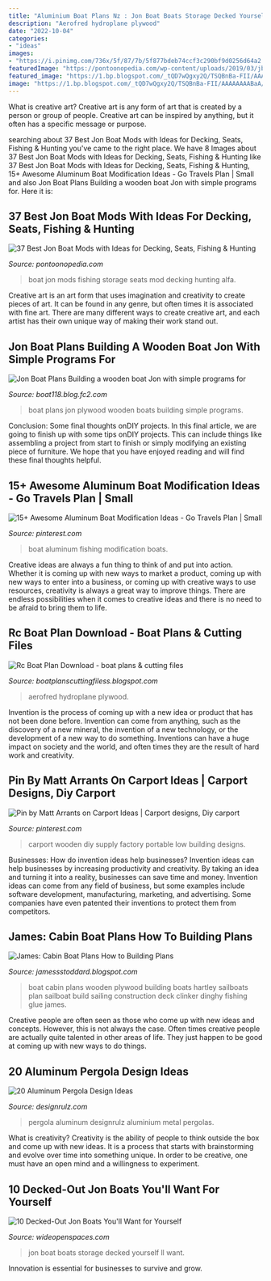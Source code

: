 ```yaml
---
title: "Aluminium Boat Plans Nz : Jon Boat Boats Storage Decked Yourself Ll Want"
description: "Aerofred hydroplane plywood"
date: "2022-10-04"
categories:
- "ideas"
images:
- "https://i.pinimg.com/736x/5f/87/7b/5f877bdeb74ccf3c290bf9d0256d64a2.jpg"
featuredImage: "https://pontoonopedia.com/wp-content/uploads/2019/03/jbdeck06.jpg"
featured_image: "https://1.bp.blogspot.com/_tQD7wQgxy2Q/TSQBnBa-FII/AAAAAAAABaA/XSCfXR_U3Ug/s1600/IMG_3873.JPG"
image: "https://1.bp.blogspot.com/_tQD7wQgxy2Q/TSQBnBa-FII/AAAAAAAABaA/XSCfXR_U3Ug/s1600/IMG_3873.JPG"
---
```



What is creative art?
Creative art is any form of art that is created by a person or group of people. Creative art can be inspired by anything, but it often has a specific message or purpose.

	

		
searching about 37 Best Jon Boat Mods with Ideas for Decking, Seats, Fishing &amp; Hunting you've came to the right place. We have 8 Images about 37 Best Jon Boat Mods with Ideas for Decking, Seats, Fishing &amp; Hunting like 37 Best Jon Boat Mods with Ideas for Decking, Seats, Fishing &amp; Hunting, 15+ Awesome Aluminum Boat Modification Ideas - Go Travels Plan | Small and also Jon Boat Plans Building a wooden boat Jon with simple programs for. Here it is:
		
    
## 37 Best Jon Boat Mods With Ideas For Decking, Seats, Fishing &amp; Hunting

<img loading=lazy src="https://pontoonopedia.com/wp-content/uploads/2019/03/jbdeck06.jpg" onerror="this.onerror=null;this.src='https://tse4.mm.bing.net/th?id=OIP.ZtSaoOmsubG_sriVNQqd7gHaFY&amp;pid=15.1';" alt="37 Best Jon Boat Mods with Ideas for Decking, Seats, Fishing &amp; Hunting">

_Source: pontoonopedia.com_

>boat jon mods fishing storage seats mod decking hunting alfa. 

	

Creative art is an art form that uses imagination and creativity to create pieces of art. It can be found in any genre, but often times it is associated with fine art. There are many different ways to create creative art, and each artist has their own unique way of making their work stand out.

    
## Jon Boat Plans Building A Wooden Boat Jon With Simple Programs For

<img loading=lazy src="https://blog-imgs-56-origin.fc2.com/b/o/a/boat118/Jon-Boat-Plans-4.jpg" onerror="this.onerror=null;this.src='https://tse4.mm.bing.net/th?id=OIP.33pOQsvyqPk15vFTyGgCfQHaEZ&amp;pid=15.1';" alt="Jon Boat Plans Building a wooden boat Jon with simple programs for">

_Source: boat118.blog.fc2.com_

>boat plans jon plywood wooden boats building simple programs. 

	

Conclusion: Some final thoughts onDIY projects.
In this final article, we are going to finish up with some tips onDIY projects. This can include things like assembling a project from start to finish or simply modifying an existing piece of furniture. We hope that you have enjoyed reading and will find these final thoughts helpful.

    
## 15+ Awesome Aluminum Boat Modification Ideas - Go Travels Plan | Small

<img loading=lazy src="https://i.pinimg.com/736x/5f/87/7b/5f877bdeb74ccf3c290bf9d0256d64a2.jpg" onerror="this.onerror=null;this.src='https://tse3.mm.bing.net/th?id=OIP.3d4r4mY_K8giKuPsQuyo6QHaFj&amp;pid=15.1';" alt="15+ Awesome Aluminum Boat Modification Ideas - Go Travels Plan | Small">

_Source: pinterest.com_

>boat aluminum fishing modification boats. 

	

Creative ideas are always a fun thing to think of and put into action. Whether it is coming up with new ways to market a product, coming up with new ways to enter into a business, or coming up with creative ways to use resources, creativity is always a great way to improve things. There are endless possibilities when it comes to creative ideas and there is no need to be afraid to bring them to life.

    
## Rc Boat Plan Download - Boat Plans &amp; Cutting Files

<img loading=lazy src="http://aerofred.com/data/thumbnails/7/Hydromite.jpg" onerror="this.onerror=null;this.src='https://tse2.mm.bing.net/th?id=OIP.MGo_-lOotTZa3phY2nrTBwHaEs&amp;pid=15.1';" alt="Rc Boat Plan Download - boat plans &amp; cutting files">

_Source: boatplanscuttingfiless.blogspot.com_

>aerofred hydroplane plywood. 

	

Invention is the process of coming up with a new idea or product that has not been done before. Invention can come from anything, such as the discovery of a new mineral, the invention of a new technology, or the development of a new way to do something. Inventions can have a huge impact on society and the world, and often times they are the result of hard work and creativity.

    
## Pin By Matt Arrants On Carport Ideas | Carport Designs, Diy Carport

<img loading=lazy src="https://i.pinimg.com/736x/f6/b3/60/f6b360512d815fc2f2af5000cb88a87b--carport-ideas-plans.jpg" onerror="this.onerror=null;this.src='https://tse2.mm.bing.net/th?id=OIP.-vope3rSmvjgYh_FkWIskwHaGh&amp;pid=15.1';" alt="Pin by Matt Arrants on Carport Ideas | Carport designs, Diy carport">

_Source: pinterest.com_

>carport wooden diy supply factory portable low building designs. 

	

Businesses: How do invention ideas help businesses?
Invention ideas can help businesses by increasing productivity and creativity. By taking an idea and turning it into a reality, businesses can save time and money. Invention ideas can come from any field of business, but some examples include software development, manufacturing, marketing, and advertising. Some companies have even patented their inventions to protect them from competitors.

    
## James: Cabin Boat Plans How To Building Plans

<img loading=lazy src="https://1.bp.blogspot.com/_tQD7wQgxy2Q/TSQBnBa-FII/AAAAAAAABaA/XSCfXR_U3Ug/s1600/IMG_3873.JPG" onerror="this.onerror=null;this.src='https://tse1.mm.bing.net/th?id=OIP.I3dZ_xQx2f2rWxRf_axcYQHaFj&amp;pid=15.1';" alt="James: Cabin Boat Plans How to Building Plans">

_Source: jamessstoddard.blogspot.com_

>boat cabin plans wooden plywood building boats hartley sailboats plan sailboat build sailing construction deck clinker dinghy fishing glue james. 

	

Creative people are often seen as those who come up with new ideas and concepts. However, this is not always the case. Often times creative people are actually quite talented in other areas of life. They just happen to be good at coming up with new ways to do things.

    
## 20 Aluminum Pergola Design Ideas

<img loading=lazy src="http://cdn.designrulz.com/wp-content/uploads/2015/07/designrulz-Aluminum-pergola-5.jpg" onerror="this.onerror=null;this.src='https://tse2.mm.bing.net/th?id=OIP.xB9FpSKJpyS4rkwSaisCPwHaEw&amp;pid=15.1';" alt="20 Aluminum Pergola Design Ideas">

_Source: designrulz.com_

>pergola aluminum designrulz aluminium metal pergolas. 

	

What is creativity?
Creativity is the ability of people to think outside the box and come up with new ideas. It is a process that starts with brainstorming and evolve over time into something unique. In order to be creative, one must have an open mind and a willingness to experiment.

    
## 10 Decked-Out Jon Boats You&#039;ll Want For Yourself

<img loading=lazy src="http://cdn0.wideopenspaces.com/wp-content/uploads/2017/02/A0572D48-5639-42B9-82D0-876907B410C1-11189-00000DF40D19D3FA.jpg" onerror="this.onerror=null;this.src='https://tse3.mm.bing.net/th?id=OIP.T2r69xTdSBc-ZlmHWiypswHaFj&amp;pid=15.1';" alt="10 Decked-Out Jon Boats You&#039;ll Want for Yourself">

_Source: wideopenspaces.com_

>jon boat boats storage decked yourself ll want. 

	

Innovation is essential for businesses to survive and grow.

